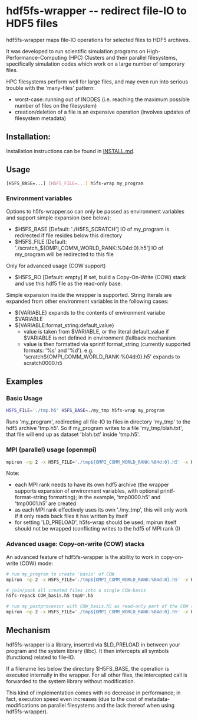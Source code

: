 # hdf5fs-wrapper -- redirect file-IO to HDF5 files

hdf5fs-wrapper maps file-IO operations for selected files to HDF5 archives.

It was developed to run scientific simulation programs on
High-Performance-Computing (HPC) Clusters and their parallel filesystems,
specifically simulation codes which work on a large number of temporary
files.

HPC filesystems perform well for large files, and may even run into
serious trouble with the 'many-files' pattern:
 - worst-case: running out of INODES (i.e. reaching the maximum possible
   number of files on the filesystem)
 - creation/deletion of a file is an expensive operation (involves updates
   of filesystem metadata)

## Installation:

Installation instructions can be found in [INSTALL.md](INSTALL.md).


## Usage

```sh
[H5FS_BASE=...] [H5FS_FILE=...] h5fs-wrap my_program
```
### Environment variables

Options to h5fs-wrapper.so can only be passed as environment variables and
support simple expansion (see below):

  - $H5FS_BASE [Default: './H5FS_SCRATCH']
    IO of my_program is redirected if file resides below this directory
  - $H5FS_FILE [Default: './scratch_${OMPI_COMM_WORLD_RANK:%04d:0}.h5']
    IO of my_program will be redirected to this file

Only for advanced usage (COW support)
  - $H5FS_RO [Default: empty]
    If set, build a Copy-On-Write (COW) stack and use this hdf5 file as the
    read-only base.

Simple expansion inside the wrapper is supported. String literals are expanded
from other environment variables in the following cases:
  - ${VARIABLE}
    expands to the contents of environment variabe $VARIABLE
  - ${VARIABLE:format_string:default_value}
    * value is taken from $VARIABLE, or the literal default_value if $VARIABLE
      is not defined in environment (fallback mechanism
    * value is then formatted via sprintf format_string (currently supported
      formats: '%s' and '%d').
      e.g. 'scratch${OMPI_COMM_WORLD_RANK:%04d:0}.h5' expands to scratch0000.h5

## Examples
### Basic Usage

```sh
H5FS_FILE='./tmp.h5' H5FS_BASE=./my_tmp h5fs-wrap my_program
```
Runs 'my_program', redirecting all file-IO to files in directory 'my_tmp'
to the hdf5 archive 'tmp.h5'.
So if my_program writes to a file 'my_tmp/blah.txt', that file will end up
as dataset 'blah.txt' inside 'tmp.h5'.


### MPI (parallel) usage (openmpi)

```sh
mpirun -np 2 -x H5FS_FILE='./tmp${OMPI_COMM_WORLD_RANK:%04d:0}.h5' -x H5FS_BASE=./my_tmp h5fs-wrap my_program
```

Note:
 - each MPI rank needs to have its own hdf5 archive (the wrapper supports
   expansion of environment variables, with optional printf-format-string
   formatting); in the example, 'tmp0000.h5' and 'tmp0001.h5' are created
 - as each MPI rank effectively uses its own './my_tmp', this
   will only work if it only reads back files it has written by itself
 - for setting 'LD_PRELOAD', h5fs-wrap should be used; mpirun itself should
   not be wrapped (conflicting writes to the hdf5 of MPI rank 0)


### Advanced usage: Copy-on-write (COW) stacks

An advanced feature of hdf5fs-wrapper is the ability to work in copy-on-write (COW) mode:
```sh
# run my_program to create 'basis' of COW
mpirun -np 2 -x H5FS_FILE='./tmp${OMPI_COMM_WORLD_RANK:%04d:0}.h5' -x H5FS_BASE=./my_tmp h5fs-wrap my_program

# join/pack all created files into a single COW-basis
h5fs-repack COW_basis.h5 tmp0*.h5

# run my_postprocessor with COW_basis.h5 as read-only part of the COW stack
mpirun -np 2 -x H5FS_FILE='./tmp${OMPI_COMM_WORLD_RANK:%04d:0}.h5' -x H5FS_RO=COW_basis.h5 -x H5FS_BASE=./my_tmp h5fs-wrap my_postprocessor
```


## Mechanism

hdf5fs-wrapper is a library, inserted via $LD_PRELOAD in between your
program and the system library (libc).
It then intercepts all symbols (functions) related to file-IO.

If a filename lies below the directory $H5FS_BASE, the operation is
executed internally in the wrapper.
For all other files, the intercepted call is forwarded to the system
library without modification.

This kind of implementation comes with no decrease in performance; in
fact, execution speed even increases (due to the cost of
metadata-modifications on parallel filesystems and the lack thereof
when using hdf5fs-wrapper).
